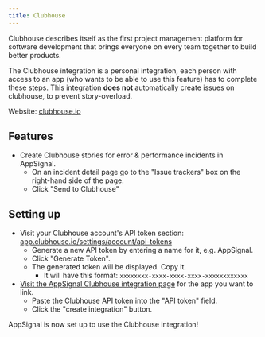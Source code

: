 ```yaml
---
title: Clubhouse
---
```


Clubhouse describes itself as the first project management platform for software development that brings everyone on every team together to build better products.

The Clubhouse integration is a personal integration, each person with access to an app (who wants to be able to use this feature) has to complete these steps. This integration __does not__ automatically create issues on clubhouse, to prevent story-overload.

Website: [clubhouse.io](https://clubhouse.io/)

## Features

- Create Clubhouse stories for error & performance incidents in AppSignal.
  - On an incident detail page go to the "Issue trackers" box on the right-hand side of the page.
  - Click "Send to Clubhouse"

## Setting up

- Visit your Clubhouse account's API token section: [app.clubhouse.io/settings/account/api-tokens](https://app.clubhouse.io/settings/account/api-tokens)
  - Generate a new API token by entering a name for it, e.g. AppSignal.
  - Click "Generate Token".
  - The generated token will be displayed. Copy it.
    - It will have this format: `xxxxxxxx-xxxx-xxxx-xxxx-xxxxxxxxxxxx`
- [Visit the AppSignal Clubhouse integration page](https://appsignal.com/redirect-to/app?to=integrations/clubhouse/edit) for the app you want to link.
  - Paste the Clubhouse API token into the "API token" field.
  - Click the "create integration" button.

AppSignal is now set up to use the Clubhouse integration!
